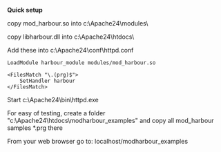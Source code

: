 **Quick setup**

copy mod_harbour.so into c:\Apache24\modules\

copy libharbour.dll into c:\Apache24\htdocs\

Add these into c:\Apache24\conf\httpd.conf

```
LoadModule harbour_module modules/mod_harbour.so

<FilesMatch "\.(prg)$">
    SetHandler harbour
</FilesMatch>
```

Start c:\Apache24\bin\httpd.exe

For easy of testing, create a folder "c:\Apache24\htdocs\modharbour_examples\" and copy all mod_harbour samples *.prg there

From your web browser go to: localhost/modharbour_examples
